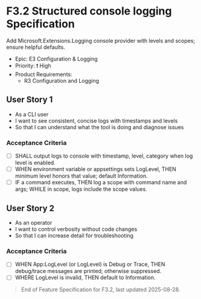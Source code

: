 # F3.2 Structured console logging Specification

Add Microsoft.Extensions.Logging console provider with levels and scopes; ensure helpful defaults.

- Epic: E3 Configuration & Logging
- Priority: ❗ High
- Product Requirements:
  - R3 Configuration and Logging

## User Story 1

- As a CLI user
- I want to see consistent, concise logs with timestamps and levels
- So that I can understand what the tool is doing and diagnose issues

### Acceptance Criteria

- [ ] SHALL output logs to console with timestamp, level, category when log level is enabled.
- [ ] WHEN environment variable or appsettings sets LogLevel, THEN minimum level honors that value; default Information.
- [ ] IF a command executes, THEN log a scope with command name and args; WHILE in scope, logs include the scope values.

## User Story 2

- As an operator
- I want to control verbosity without code changes
- So that I can increase detail for troubleshooting

### Acceptance Criteria

- [ ] WHEN App:LogLevel (or LogLevel) is Debug or Trace, THEN debug/trace messages are printed; otherwise suppressed.
- [ ] WHERE LogLevel is invalid, THEN default to Information.

> End of Feature Specification for F3.2, last updated 2025-08-28.
